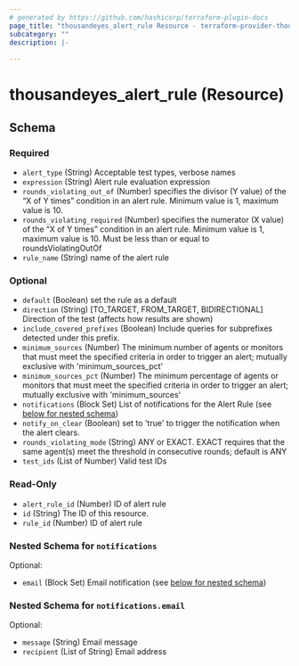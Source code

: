 ```yaml
---
# generated by https://github.com/hashicorp/terraform-plugin-docs
page_title: "thousandeyes_alert_rule Resource - terraform-provider-thousandeyes"
subcategory: ""
description: |-
  
---
```


# thousandeyes_alert_rule (Resource)





<!-- schema generated by tfplugindocs -->
## Schema

### Required

- `alert_type` (String) Acceptable test types, verbose names
- `expression` (String) Alert rule evaluation expression
- `rounds_violating_out_of` (Number) specifies the divisor (Y value) of the “X of Y times” condition in an alert rule.  Minimum value is 1, maximum value is 10.
- `rounds_violating_required` (Number) specifies the numerator (X value) of the “X of Y times” condition in an alert rule.  Minimum value is 1, maximum value is 10. Must be less than or equal to roundsViolatingOutOf
- `rule_name` (String) name of the alert rule

### Optional

- `default` (Boolean) set the rule as a default
- `direction` (String) [TO_TARGET, FROM_TARGET, BIDIRECTIONAL]	Direction of the test (affects how results are shown)
- `include_covered_prefixes` (Boolean) Include queries for subprefixes detected under this prefix.
- `minimum_sources` (Number) The minimum number of agents or monitors that must meet the specified criteria in order to trigger an alert; mutually exclusive with 'minimum_sources_pct'
- `minimum_sources_pct` (Number) The minimum percentage of agents or monitors that must meet the specified criteria in order to trigger an alert; mutually exclusive with 'minimum_sources'
- `notifications` (Block Set) List of notifications for the Alert Rule (see [below for nested schema](#nestedblock--notifications))
- `notify_on_clear` (Boolean) set to 'true' to trigger the notification when the alert clears.
- `rounds_violating_mode` (String) ANY or EXACT.  EXACT requires that the same agent(s) meet the threshold in consecutive rounds; default is ANY
- `test_ids` (List of Number) Valid test IDs

### Read-Only

- `alert_rule_id` (Number) ID of alert rule
- `id` (String) The ID of this resource.
- `rule_id` (Number) ID of alert rule

<a id="nestedblock--notifications"></a>
### Nested Schema for `notifications`

Optional:

- `email` (Block Set) Email notification (see [below for nested schema](#nestedblock--notifications--email))

<a id="nestedblock--notifications--email"></a>
### Nested Schema for `notifications.email`

Optional:

- `message` (String) Email message
- `recipient` (List of String) Email address


